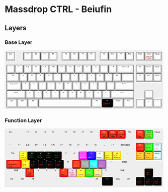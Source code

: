 # Massdrop CTRL - Beiufin

## Layers

### Base Layer

![Base Layer](./base-layer-layout.png)

### Function Layer

![Function Layer](./function-layer-layout.png)
